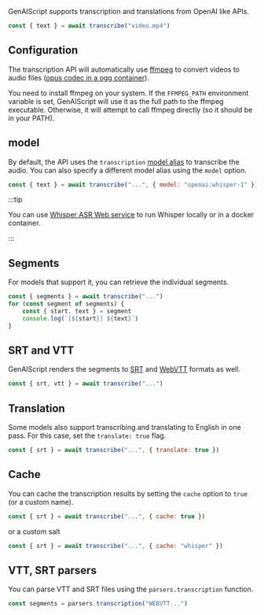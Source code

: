 GenAIScript supports transcription and translations from OpenAI like APIs.

```js "transcribe"
const { text } = await transcribe("video.mp4")
```

## Configuration

The transcription API will automatically use [ffmpeg](https://ffmpeg.org/)
to convert videos to audio files ([opus codec in a ogg container](https://community.openai.com/t/whisper-api-increase-file-limit-25-mb/566754)).

You need to install ffmpeg on your system. If the `FFMPEG_PATH` environment variable is set,
GenAIScript will use it as the full path to the ffmpeg executable.
Otherwise, it will attempt to call ffmpeg directly
(so it should be in your PATH).

## model

By default, the API uses the `transcription` [model alias](/genaiscript/reference/scripts/model-aliases) to transcribe the audio.
You can also specify a different model alias using the `model` option.

```js "openai:whisper-1" wrap
const { text } = await transcribe("...", { model: "openai:whisper-1" })
```

:::tip

You can use [Whisper ASR Web service](/genaiscript/configuration/whisperasr) to run Whisper locally
or in a docker container.

:::

## Segments

For models that support it, you can retrieve the individual segments.

```js "{ segments }"
const { segments } = await transcribe("...")
for (const segment of segments) {
    const { start, text } = segment
    console.log(`[${start}] ${text}`)
}
```

## SRT and VTT

GenAIScript renders the segments to [SRT](https://en.wikipedia.org/wiki/SubRip)
and [WebVTT](https://developer.mozilla.org/en-US/docs/Web/API/WebVTT_API) formats as well.

```js
const { srt, vtt } = await transcribe("...")
```

## Translation

Some models also support transcribing and translating to English in one pass. For this case,
set the `translate: true` flag.

```js "translate: true"
const { srt } = await transcribe("...", { translate: true })
```

## Cache

You can cache the transcription results by setting the `cache` option to `true` (or a custom name).

```js "cache: true"
const { srt } = await transcribe("...", { cache: true })
```

or a custom salt

```js
const { srt } = await transcribe("...", { cache: "whisper" })
```

## VTT, SRT parsers

You can parse VTT and SRT files using the `parsers.transcription` function.

```js
const segments = parsers.transcription("WEBVTT...")
```